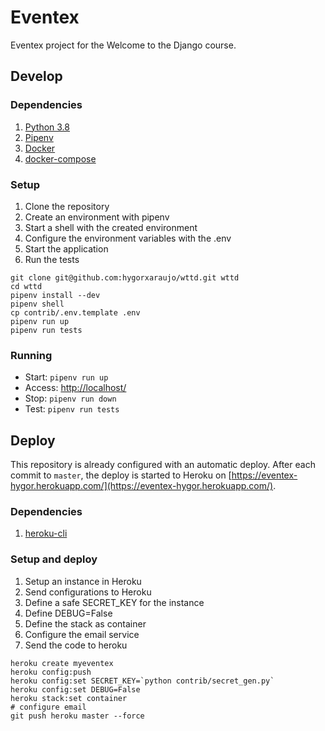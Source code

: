 # Eventex

Eventex project for the Welcome to the Django course.

## Develop

### Dependencies

1. [Python 3.8](https://www.python.org/downloads/)
2. [Pipenv](https://pipenv-fork.readthedocs.io/en/latest/)
3. [Docker](https://docs.docker.com/v17.12/install/)
4. [docker-compose](https://docs.docker.com/compose/install/)

### Setup

1. Clone the repository
2. Create an environment with pipenv
3. Start a shell with the created environment
4. Configure the environment variables with the .env
5. Start the application
6. Run the tests

```console
git clone git@github.com:hygorxaraujo/wttd.git wttd
cd wttd
pipenv install --dev
pipenv shell
cp contrib/.env.template .env
pipenv run up
pipenv run tests
```

### Running

- Start: `pipenv run up`
- Access: [http://localhost/](http://localhost/)
- Stop: `pipenv run down`
- Test: `pipenv run tests` 

## Deploy
This repository is already configured with an automatic deploy.
After each commit to `master`, the deploy is started to Heroku on [https://eventex-hygor.herokuapp.com/](https://eventex-hygor.herokuapp.com/).

### Dependencies
1. [heroku-cli](https://devcenter.heroku.com/articles/heroku-cli#download-and-install)

### Setup and deploy
1. Setup an instance in Heroku
2. Send configurations to Heroku
3. Define a safe SECRET_KEY for the instance
4. Define DEBUG=False
5. Define the stack as container
6. Configure the email service
7. Send the code to heroku

```console
heroku create myeventex
heroku config:push
heroku config:set SECRET_KEY=`python contrib/secret_gen.py`
heroku config:set DEBUG=False
heroku stack:set container
# configure email
git push heroku master --force
```
